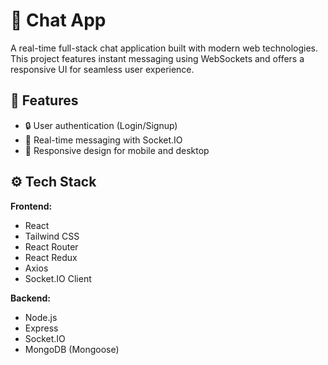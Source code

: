 # 💬 Chat App

A real-time full-stack chat application built with modern web technologies. This project features instant messaging using WebSockets and offers a responsive UI for seamless user experience.

## 🚀 Features

- 🔒 User authentication (Login/Signup)
- 💬 Real-time messaging with Socket.IO
- 📱 Responsive design for mobile and desktop

## ⚙️ Tech Stack

**Frontend:**
- React
- Tailwind CSS
- React Router
- React Redux
- Axios
- Socket.IO Client

**Backend:**
- Node.js
- Express
- Socket.IO
- MongoDB (Mongoose)



